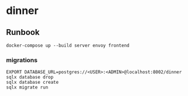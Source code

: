 # dinner


## Runbook
```
docker-compose up --build server envoy frontend
```

### migrations

```
EXPORT DATABASE_URL=postgres://<USER>:<ADMIN>@localhost:8002/dinner
sqlx database drop
sqlx database create
sqlx migrate run
```